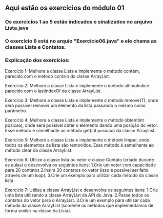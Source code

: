 ## Aqui estão os exercícios do módulo 01

### Os **exercícios 1 ao 5** estão indicados e sinalizados no arquivo Lista.java

### O **exercício 6** está no arquio "Exercicio06.java" e ele chama as classes Lista e Contatos.

### Explicação dos exercícios:

Exercício 1: Melhore a classe Lista e implemente o método contém, parecido com o método contain da classe ArrayList.

Exercício 2: Melhore a classe Lista e implemente o método ultimoIndice parecido com o lastIndexOf da classe ArrayList.

Exercício 3: Melhore a classe Lista e implemente o método remove(T), onde será possível remover um elemento da lista passando o mesmo como parâmetro.

Exercício 4: Melhore a classe Lista e implemente o método obtem(int posicao), onde será possível obter o elemento dando uma posição do vetor. Esse método é semelhante ao método get(int posicao) da classe ArrayList.

Exercício 5: Melhore a classe Lista e implemente o método limpar, onde todos os elementos da lista são removidos. Esse método é semelhante ao método clear da classe ArrayList.

Exercício 6: Utilize a classe lista ou vetor e classe Contato (criado durante as aulas) e desenvolva os seguintes itens:
1.Crie um vetor com capacidade para 20 contatos
2.Insira 30 contatos no vetor (isso é possível ser feito através de um loop).
3.Crie um exemplo para utilizar cada método da classe lista.

Exercício 7: Utilize a classe ArrayList e desenvolva os seguintes itens:
1.Crie uma lista utilizando a classe ArrayList da API do Java.
2.Passe todos os contatos do vetor para o ArrayList.
3.Crie um exemplo para utilizar cada método da classe ArrayList (somente os métodos que implementamos de forma similar na classe da Lista).